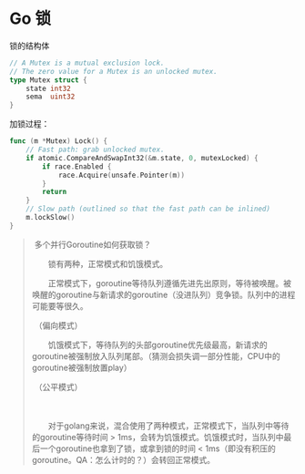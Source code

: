 # Go 锁



锁的结构体

```go
// A Mutex is a mutual exclusion lock.
// The zero value for a Mutex is an unlocked mutex.
type Mutex struct {
	state int32
	sema  uint32
}
```



加锁过程：

```go
func (m *Mutex) Lock() {
	// Fast path: grab unlocked mutex.
	if atomic.CompareAndSwapInt32(&m.state, 0, mutexLocked) {
		if race.Enabled {
			race.Acquire(unsafe.Pointer(m))
		}
		return
	}
	// Slow path (outlined so that the fast path can be inlined)
	m.lockSlow()
}
```





> ​		多个并行Goroutine如何获取锁？
>
> 　　锁有两种，正常模式和饥饿模式。
>
> 　　正常模式下，goroutine等待队列遵循先进先出原则，等待被唤醒。被唤醒的goroutine与新请求的goroutine（没进队列）竞争锁。队列中的进程可能要等很久。
>
> ​		（偏向模式）
>
> 　　饥饿模式下，等待队列的头部goroutine优先级最高，新请求的goroutine被强制放入队列尾部。（猜测会损失调一部分性能，CPU中的goroutine被强制放置play）
>
> ​		（公平模式）
>
> 　　
>
> 　　对于golang来说，混合使用了两种模式，正常模式下，当队列中等待的goroutine等待时间 > 1ms，会转为饥饿模式。饥饿模式时，当队列中最后一个goroutine也拿到了锁，或拿到锁的时间 < 1ms（即没有积压的goroutine。QA：怎么计时的？）会转回正常模式。